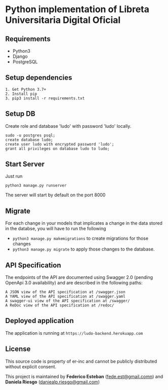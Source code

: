 # Python implementation of Libreta Universitaria Digital Oficial

## Requirements
- Python3
- Django
- PostgreSQL

## Setup dependencies
```
1. Get Python 3.7+
2. Install pip
3. pip3 install -r requirements.txt
```

## Setup DB
Create role and database 'ludo' with password 'ludo' locally.
```
sudo -u postgres psql;
create database ludo;
create user ludo with encrypted password 'ludo';
grant all privileges on database ludo to ludo;
```

## Start Server
Just run
```
python3 manage.py runserver
```
The server will start by default on the port 8000

## Migrate
For each change in your models that implicates a change in the data stored in the databse, you will
have to run the following
- `python3 manage.py makemigrations` to create migrations for those changes
- `python3 manage.py migrate` to apply those changes to the database.

## API Specification
The endpoints of the API are documented using Swagger 2.0 (pending OpenApi 3.0 availability) and are 
described in the following paths:
```
A JSON view of the API specification at /swagger.json
A YAML view of the API specification at /swagger.yaml
A swagger-ui view of the API specification at /swagger/
A ReDoc view of the API specification at /redoc/
```

## Deployed application
The application is running at `https://ludo-backend.herokuapp.com`

## License
This source code is property of er-inc and cannot be publicly distributed without explicit consent.

This project is maintained by **Federico Esteban** (fede.est@gmail.comn) and **Daniela Riesgo** (daniealp.riesgo@gmail.com)

